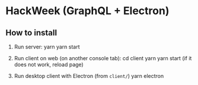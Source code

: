 # HackWeek (GraphQL + Electron)

## How to install

1. Run server:
   yarn
   yarn start

2. Run client on web (on another console tab):
   cd client
   yarn
   yarn start
   (if it does not work, reload page)

3. Run desktop client with Electron
   (from `client/`)
   yarn electron
